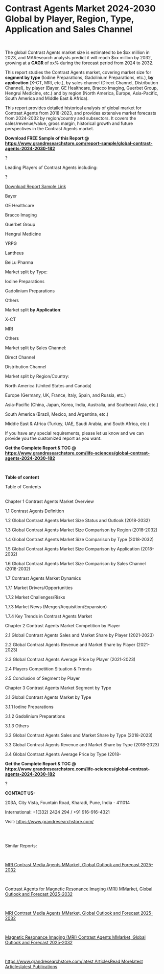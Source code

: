 <h1>Contrast Agents Market 2024-2030 Global by Player, Region, Type, Application and Sales Channel</h1><br/><p>The global Contrast Agents market size is estimated to be $xx million in 2023, and MAResearch analysts predict it will reach $xx million by 2032, growing at a <strong>CAGR</strong> of xx% during the forecast period from 2024 to 2032.</p>
 
 
 
 <p>This report studies the Contrast Agents market, covering market size for <strong>segment by type</strong> (Iodine Preparations, Gadolinium Preparations, etc.), <strong>by application</strong> (X-CT, MRI, etc.), by sales channel (Direct Channel, Distribution Channel), by player (Bayer, GE Healthcare, Bracco Imaging, Guerbet Group, Hengrui Medicine, etc.) and by region (North America, Europe, Asia-Pacific, South America and Middle East & Africa).</p>
 
 
 
 <p>This report provides detailed historical analysis of global market for Contrast Agents from 2018-2023, and provides extensive market forecasts from 2024-2032 by region/country and subsectors. It covers the sales/revenue/value, gross margin, historical growth and future perspectives in the Contrast Agents market.</p>
 
 
 
 <div><b>Download FREE Sample of this Report @ <a href="https://www.grandresearchstore.com/report-sample/global-contrast-agents-2024-2030-182">https://www.grandresearchstore.com/report-sample/global-contrast-agents-2024-2030-182</a></b></div>
 
 
 
 <p>? </p>
 
 
 
 <p>Leading Players of Contrast Agents including:</p>
 
 
 
 <p>? </p>
 
 
 
 <p><a href="https://www.grandresearchstore.com/mr-admin/report-sample/global-contrast-agents-2024-2030-182">Download Report Sample Link</a></p>
 
 
 
 <p>Bayer</p>
 
 
 
 <p>GE Healthcare</p>
 
 
 
 <p>Bracco Imaging</p>
 
 
 
 <p>Guerbet Group</p>
 
 
 
 <p>Hengrui Medicine</p>
 
 
 
 <p>YRPG</p>
 
 
 
 <p>Lantheus</p>
 
 
 
 <p>BeiLu Pharma</p>
 
 
 
 <p>Market split by Type:</p>
 
 
 
 <p>Iodine Preparations</p>
 
 
 
 <p>Gadolinium Preparations</p>
 
 
 
 <p>Others</p>
 
 
 
 <p>Market split <strong>by Application</strong>:</p>
 
 
 
 <p>X-CT</p>
 
 
 
 <p>MRI</p>
 
 
 
 <p>Others</p>
 
 
 
 <p>Market split by Sales Channel:</p>
 
 
 
 <p>Direct Channel</p>
 
 
 
 <p>Distribution Channel</p>
 
 
 
 <p>Market split by Region/Country:</p>
 
 
 
 <p>North America (United States and Canada)</p>
 
 
 
 <p>Europe (Germany, UK, France, Italy, Spain, and Russia, etc.)</p>
 
 
 
 <p>Asia-Pacific (China, Japan, Korea, India, Australia, and Southeast Asia, etc.)</p>
 
 
 
 <p>South America (Brazil, Mexico, and Argentina, etc.)</p>
 
 
 
 <p>Middle East & Africa (Turkey, UAE, Saudi Arabia, and South Africa, etc.)</p>
 
 
 
 <p>If you have any special requirements, please let us know and we can provide you the customized report as you want.</p>
 
 
 
 <div><b>Get the Complete Report & TOC @ <a href="https://www.grandresearchstore.com/life-sciences/global-contrast-agents-2024-2030-182">https://www.grandresearchstore.com/life-sciences/global-contrast-agents-2024-2030-182</a></b></div>
 
 
 
 <p><br />
 
 <b>Table of content</b></p>
 
 
 
 <p>Table of Contents<br />
 
 <br />
 
 Chapter 1 Contrast Agents Market Overview<br />
 
 1.1 Contrast Agents Definition<br />
 
 1.2 Global Contrast Agents Market Size Status and Outlook (2018-2032)<br />
 
 1.3 Global Contrast Agents Market Size Comparison by Region (2018-2032)<br />
 
 1.4 Global Contrast Agents Market Size Comparison by Type (2018-2032)<br />
 
 1.5 Global Contrast Agents Market Size Comparison by Application (2018-2032)<br />
 
 1.6 Global Contrast Agents Market Size Comparison by Sales Channel (2018-2032)<br />
 
 1.7 Contrast Agents Market Dynamics<br />
 
 1.7.1 Market Drivers/Opportunities<br />
 
 1.7.2 Market Challenges/Risks<br />
 
 1.7.3 Market News (Merger/Acquisition/Expansion)<br />
 
 1.7.4 Key Trends in Contrast Agents Market<br />
 
 Chapter 2 Contrast Agents Market Competition by Player<br />
 
 2.1 Global Contrast Agents Sales and Market Share by Player (2021-2023)<br />
 
 2.2 Global Contrast Agents Revenue and Market Share by Player (2021-2023)<br />
 
 2.3 Global Contrast Agents Average Price by Player (2021-2023)<br />
 
 2.4 Players Competition Situation & Trends<br />
 
 2.5 Conclusion of Segment by Player<br />
 
 Chapter 3 Contrast Agents Market Segment by Type<br />
 
 3.1 Global Contrast Agents Market by Type<br />
 
 3.1.1 Iodine Preparations<br />
 
 3.1.2 Gadolinium Preparations<br />
 
 3.1.3 Others<br />
 
 3.2 Global Contrast Agents Sales and Market Share by Type (2018-2023)<br />
 
 3.3 Global Contrast Agents Revenue and Market Share by Type (2018-2023)<br />
 
 3.4 Global Contrast Agents Average Price by Type (2018-</p>
 
 
 
 <div><b>Get the Complete Report & TOC @ <a href="https://www.grandresearchstore.com/life-sciences/global-contrast-agents-2024-2030-182">https://www.grandresearchstore.com/life-sciences/global-contrast-agents-2024-2030-182</a></b></div>
 
 
 
 <p>? </p>
 
 
 
 <p><b>CONTACT US:</b><br />
 
 203A, City Vista, Fountain Road, Kharadi, Pune, India - 411014<br />
 
 International: +1(332) 2424 294 / +91 916-916-4321<br />
 
 Visit: <a href="https://www.grandresearchstore.com/">https://www.grandresearchstore.com/</a><br />
 
 <br />
 
 <br />
 
 Similar Reports:<br />
 
 <br />
 
 <a href="https://www.grandresearchstore.com/life-sciences/global-mri-contrast-media-agents-m-forecast-2025-2032-776">MRI Contrast Media Agents MMarket, Global Outlook and Forecast 2025-2032</a><br />
 
 <br />
 
 <a href="https://www.grandresearchstore.com/life-sciences/global-contrast-agents-for-magnetic-resonance-imaging-m-forecast-2025-2032-540">Contrast Agents for Magnetic Resonance Imaging (MRI) MMarket, Global Outlook and Forecast 2025-2032</a><br />
 
 <br />
 
 <a href="https://www.grandresearchstore.com/life-sciences/global-mri-contrast-media-agents-m-forecast-2025-2032-580">MRI Contrast Media Agents MMarket, Global Outlook and Forecast 2025-2032</a><br />
 
 <br />
 
 <a href="https://www.grandresearchstore.com/life-sciences/global-magnetic-resonance-imaging-contrast-agents-m-forecast-2025-2032-260">Magnetic Resonance Imaging (MRI) Contrast Agents MMarket, Global Outlook and Forecast 2025-2032</a><br />
 
 <br />
 
 <a href="https://gyeongbokgung.com">https://www.grandresearchstore.com/</a><a href="https://hallyeomaritime.com">latest Articles</a><a href="https://jingwansa.com">Read More</a><a href="https://nguoiviet.jp/">latest Articles</a><a href="https://www.intelmarketresearch.com/">latest Publications</a></p>